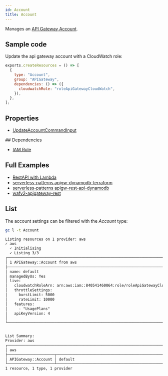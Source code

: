 ```yaml
---
id: Account
title: Account
---
```


Manages an [API Gateway Account](https://console.aws.amazon.com/apigateway/main/apis).

## Sample code

Update the api gateway account with a CloudWatch role:

```js
exports.createResources = () => [
  {
    type: "Account",
    group: "APIGateway",
    dependencies: () => ({
      cloudwatchRole: "roleApiGatewayCloudWatch",
    }),
  },
];
```

## Properties

- [UpdateAccountCommandInput](https://docs.aws.amazon.com/AWSJavaScriptSDK/v3/latest/clients/client-api-gateway/interfaces/updateaccountcommandinput.html)

## Dependencies

- [IAM Role](../IAM/Role.md)

## Full Examples

- [RestAPI with Lambda](https://github.com/grucloud/grucloud/tree/main/examples/aws/APIGateway/restapi-lambda)
- [serverless-patterns apigw-dynamodb-terraform](https://github.com/grucloud/grucloud/tree/main/examples/aws/serverless-patterns/apigw-dynamodb-terraform)
- [serverless-patterns apigw-rest-api-dynamodb](https://github.com/grucloud/grucloud/tree/main/examples/aws/serverless-patterns/apigw-rest-api-dynamodb)
- [wafv2-apigateway-rest](https://github.com/grucloud/grucloud/tree/main/examples/aws/WAFv2/wafv2-apigateway-rest)

## List

The account settings can be filtered with the _Account_ type:

```sh
gc l -t Account
```

```txt
Listing resources on 1 provider: aws
✓ aws
  ✓ Initialising
  ✓ Listing 3/3
┌─────────────────────────────────────────────────────────────────────────────┐
│ 1 APIGateway::Account from aws                                              │
├─────────────────────────────────────────────────────────────────────────────┤
│ name: default                                                               │
│ managedByUs: Yes                                                            │
│ live:                                                                       │
│   cloudwatchRoleArn: arn:aws:iam::840541460064:role/roleApiGatewayCloudWat… │
│   throttleSettings:                                                         │
│     burstLimit: 5000                                                        │
│     rateLimit: 10000                                                        │
│   features:                                                                 │
│     - "UsagePlans"                                                          │
│   apiKeyVersion: 4                                                          │
│                                                                             │
└─────────────────────────────────────────────────────────────────────────────┘


List Summary:
Provider: aws
┌────────────────────────────────────────────────────────────────────────────┐
│ aws                                                                        │
├─────────────────────┬──────────────────────────────────────────────────────┤
│ APIGateway::Account │ default                                              │
└─────────────────────┴──────────────────────────────────────────────────────┘
1 resource, 1 type, 1 provider
```
